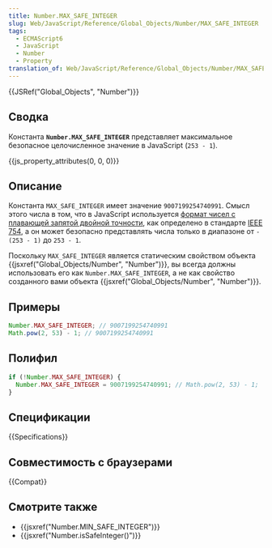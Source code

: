 ```yaml
---
title: Number.MAX_SAFE_INTEGER
slug: Web/JavaScript/Reference/Global_Objects/Number/MAX_SAFE_INTEGER
tags:
  - ECMAScript6
  - JavaScript
  - Number
  - Property
translation_of: Web/JavaScript/Reference/Global_Objects/Number/MAX_SAFE_INTEGER
---
```


{{JSRef("Global_Objects", "Number")}}

## Сводка

Константа **`Number.MAX_SAFE_INTEGER`** представляет максимальное безопасное целочисленное значение в JavaScript (`253 - 1`).

{{js_property_attributes(0, 0, 0)}}

## Описание

Константа `MAX_SAFE_INTEGER` имеет значение `9007199254740991`. Смысл этого числа в том, что в JavaScript используется [формат чисел с плавающей запятой двойной точности](https://ru.wikipedia.org/wiki/Число_двойной_точности), как определено в стандарте [IEEE 754](https://ru.wikipedia.org/wiki/IEEE_754), а он может безопасно представлять числа только в диапазоне от `-(253 - 1)` до `253 - 1`.

Поскольку `MAX_SAFE_INTEGER` является статическим свойством объекта {{jsxref("Global_Objects/Number", "Number")}}, вы всегда должны использовать его как `Number.MAX_SAFE_INTEGER`, а не как свойство созданного вами объекта {{jsxref("Global_Objects/Number", "Number")}}.

## Примеры

```js
Number.MAX_SAFE_INTEGER; // 9007199254740991
Math.pow(2, 53) - 1; // 9007199254740991
```

## Полифил

```js
if (!Number.MAX_SAFE_INTEGER) {
  Number.MAX_SAFE_INTEGER = 9007199254740991; // Math.pow(2, 53) - 1;
}
```

## Спецификации

{{Specifications}}

## Совместимость с браузерами

{{Compat}}

## Смотрите также

- {{jsxref("Number.MIN_SAFE_INTEGER")}}
- {{jsxref("Number.isSafeInteger()")}}
